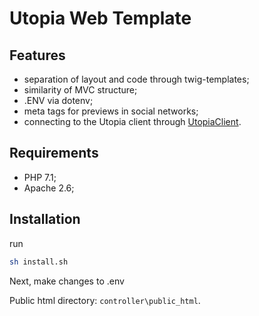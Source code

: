 # Utopia Web Template

## Features

* separation of layout and code through twig-templates;
* similarity of MVC structure;
* .ENV via dotenv;
* meta tags for previews in social networks;
* connecting to the Utopia client through [UtopiaClient](https://github.com/Sagleft/utopialib-php).

## Requirements
* PHP 7.1;
* Apache 2.6;

## Installation

run

```bash
sh install.sh
```

Next, make changes to .env

Public html directory: ``` controller\public_html ```.
